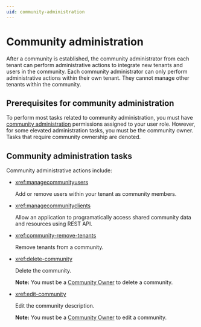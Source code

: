 ```yaml
---
uid: community-administration
---
```


# Community administration

After a community is established, the community administrator from each tenant can perform administrative actions to integrate new tenants and users in the community. Each community administrator can only perform administrative actions within their own tenant. They cannot manage other tenants within the community.

## Prerequisites for community administration

To perform most tasks related to community administration, you must have [community administration](xref:ccRoles#community-administrators-preview) permissions assigned to your user role. However, for some elevated administration tasks, you must be the community owner. Tasks that require community ownership are denoted.

## Community administration tasks

Community administrative actions include:

- <xref:managecommunityusers>

	Add or remove users within your tenant as community members.

- <xref:managecommunityclients>

	Allow an application to programatically access shared community data and resources using REST API.

- <xref:community-remove-tenants>

	Remove tenants from a community. 

- <xref:delete-community>

	Delete the community. 
	
	**Note:** You must be a [Community Owner](xref:ccRoles#community-owner-preview) to delete a community.

- <xref:edit-community>

	Edit the community description. 
	
	**Note:** You must be a [Community Owner](xref:ccRoles#community-owner-preview) to edit a community.

